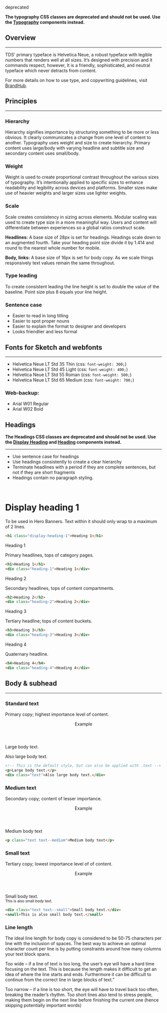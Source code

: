 <span class="docs--badge__deprecated">deprecated</span>

<strong>The typography CSS classes are deprecated and should not be used. Use the [Typography](#typography-1) components instead.</strong>

## Overview

---

TDS' primary typeface is Helvetica Neue, a robust typeface with legible numbers that renders well at all sizes. It’s designed with precision and it commands respect, however, It is a friendly, sophisticated, and neutral typeface which never detracts from content.

For more details on how to use type, and copywriting guidelines, visit [BrandHub](https://brand.telus.com/guidelines/writing-conventions).

## Principles

---

### Hierarchy

Hierarchy signifies importance by structuring something to be more or less obvious. It clearly communicates a change from one level of content to another. Typography uses weight and size to create hierarchy. Primary content uses large/body with varying headline and subtitle size and secondary content uses small/body.

### Weight

Weight is used to create proportional contrast throughout the various sizes of typography. It’s intentionally applied to specific sizes to enhance readability and legibility across devices and platforms. Smaller sizes make use of heavier weights and larger sizes use lighter weights.

### Scale

Scale creates consistency in sizing across elements. Modular scaling was used to create type size in a more meaningful way. Users and content will differentiate between experiences so a global ratios construct scale.

**Headlines:** A base size of 28px is set for headings. Headings scale down to an augmented fourth. Take your heading point size divide it by 1.414 and round to the nearest whole number for mobile.

**Body, links:** A base size of 16px is set for body copy. As we scale things responsively text values remain the same throughout.

### Type leading

To create consistent leading the line height is set to double the value of the baseline. Point size plus 8 equals your line height.

### Sentence case

* Easier to read in long titling
* Easier to spot proper nouns
* Easier to explain the format to designer and developers
* Looks friendlier and less formal


## Fonts for Sketch and webfonts
---

- Helvetica Neue LT Std 35 Thin (css: `font-weight: 300;`)
- Helvetica Neue LT Std 45 Light (css: `font-weight: 400;`)
- Helvetica Neue LT Std 55 Roman (css: `font-weight: 500;`)
- Helvetica Neue LT Std 65 Medium (css: `font-weight: 700;`)

### Web-backup:

- Arial W01 Regular
- Arial W02 Bold


## Headings

**The Headings CSS classes are deprecated and should not be used. Use the [Display Heading](#displayheading) and [Heading](#heading) components instead.**

---

- Use sentence case for headings
- Use headings consistently to create a clear hierarchy
- Terminate headlines with a period if they are complete sentences, but not if they are short fragments
- Headings contain no paragraph styling.


<br>

<h1 class="display-heading-1">Display heading 1</h1>

To be used in Hero Banners. Text within it should only wrap to a maximum of 2 lines.

```html
<h1 class="display-heading-1">Heading 1</h1>
```

<div class="heading-1">Heading 1</div>

Primary headlines, tops of category pages.

```html
<h1>Heading 1</h1>
<div class="heading-1">Heading 1</div>
```

<div class="heading-2">Heading 2</div>

Secondary headlines, tops of content compartments.

```html
<h2>Heading 2</h2>
<div class="heading-2">Heading 2</div>
```

<div class="heading-3">Heading 3</div>

Tertiary headline; tops of content buckets.

```html
<h3>Heading 3</h3>
<div class="heading-3">Heading 3</div>
```

<div class="heading-4">Heading 4</div>

Quaternary headline.

```html
<h4>Heading 4</h4>
<div class="heading-4">Heading 4</div>
```

## Body & subhead

---

### Standard text

Primary copy; highest importance level of content.

<div class="example example--type">
    <header class="heading-3">Example</header>
    <p>Large body text.</p>
    <div class="text">Also large body text.</div>
</div>

```html
<!-- This is the default style, but can also be applied with .text -->
<p>Large body text.</p>
<div class="text">Also large body text.</div>
```

### Medium text

Secondary copy; content of lesser importance.

<div class="example example--type">
    <header class="heading-3">Example</header>
    <p class="text text--medium">Medium body text</p>
</div>

```html
<p class="text text--medium">Medium body text</p>
```

### Small text

Tertiary copy; lowest importance level of of content.

<div class="example example--type">
    <header class="heading-3">Example</header>
    <div class="text text--small">Small body text.</div>
    <small>This is also small body text.</small>
</div>

```html
<div class="text text--small">Small body text.</div>
<small>This is also small body text.</small>
```

### Line length

The ideal line length for body copy is considered to be 50-75 characters per line with the inclusion of spaces. The best way to achieve an optimal character count per line is by putting constraints around how many columns your text block spans.

Too wide – if a line of text is too long, the user’s eye will have a hard time focusing on the text. This is because the length makes it difficult to get an idea of where the line starts and ends. Furthermore it can be difficult to continue from the correct line in large blocks of text.”

Too narrow – if a line is too short, the eye will have to travel back too often, breaking the reader’s rhythm. Too short lines also tend to stress people, making them begin on the next line before finishing the current one (hence skipping potentially important words)
